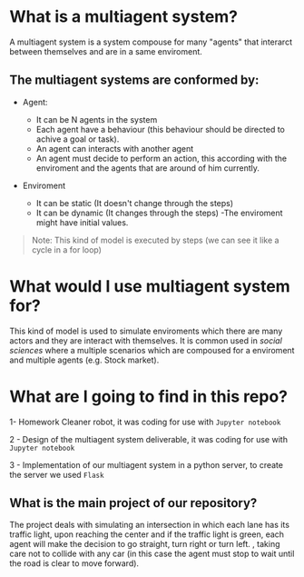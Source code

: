 # What is a multiagent system?
A multiagent system is a system compouse for many "agents" that interarct between themselves and are in a same enviroment.

## The multiagent systems are conformed by:
- Agent:
  - It can be N agents in the system
  - Each agent have a behaviour (this behaviour should be directed to achive a goal or task).
  - An agent can interacts with another agent
  - An agent must decide to perform an action, this according with the enviroment and the agents that are around of him currently.

- Enviroment
  - It can be static (It doesn't change through the steps)
  - It can be dynamic (It changes through the steps)
  -The enviroment might have initial values.

> Note: This kind of model is executed by steps (we can see it like a cycle in a for loop)

# What would I use multiagent system for?
This kind of model is used to simulate enviroments which there are many actors and they are interact with themselves. 
It is common used in *social sciences* where a multiple scenarios which are compoused for a enviroment and multiple agents (e.g. Stock market).

# What are I going to find in this repo?
1- Homework Cleaner robot, it was coding for use with `Jupyter notebook`

2 - Design of the multiagent system deliverable, it was coding for use with `Jupyter notebook`

3 - Implementation of our multiagent system in a python server, to create the server we used `Flask`

## What is the main project of our repository?
The project deals with simulating an intersection in which each lane has its traffic light, upon reaching the center and if the traffic light is green, each agent will make the decision to go straight, turn right or turn left. , taking care not to collide with any car (in this case the agent must stop to wait until the road is clear to move forward).
